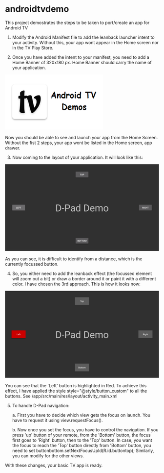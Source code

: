 # androidtvdemo
This project demostrates the steps to be taken to port/create an app for Android TV

1. Modify the Android Manifest file to add the leanback launcher intent to your activity.
Without this, your app wont appear in the Home screen nor in the TV Play Store.

2. Once you have added the intent to your manifest, you need to add a Home Banner of 320x180 px. 
Home Banner should carry the name of your application.

![Alt text](/app/src/main/res/mipmap-xhdpi/home_tv.png?raw=true "Home Banner")

Now you should be able to see and launch your app from the Home Screen.
Without the fist 2 steps, your app wont be listed in the Home screen, app drawer.

3. Now coming to the layout of your application. It will look like this:

![Alt text](/screenshots/buttons_no_style.png?raw=true "Buttons with No Styling")

As you can see, it is difficult to identify from a distance, which is the currently focussed button.

4. So, you either need to add the leanback effect (the focussed element will zoom out a bit) or draw a border around it
or paint it with a different color. I have chosen the 3rd approach. This is how it looks now:

![Alt text](/screenshots/button_with_style.png?raw=true "Buttons with Styling")

You can see that the 'Left' button is highlighted in Red.
To achieve this effect, I have applied the style style="@style/button_custom" to all the buttons.
See /app/src/main/res/layout/activity_main.xml

5. To handle D-Pad navigation:

    a. First you have to decide which view gets the focus on launch.
    You have to request it using view.requestFocus().
    
    b. Now once you set the focus, you have to control the navigation.
    If you press 'up' button of your remote, from the 'Bottom' button, the focus first goes to 'Right' button, then to the 'Top' button. In case, you want the focus to reach the 'Top' button directly from 'Bottom' button, you need to set
    buttonbottom.setNextFocusUpId(R.id.buttontop);
Similarly, you can modify for the other views.

With these changes, your basic TV app is ready.
